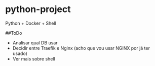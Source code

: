 # python-project
Python + Docker + Shell

##ToDo

- Analisar qual DB usar
- Decidir entre Traefik e Nginx (acho que vou usar NGINX por já ter usado)
- Ver mais sobre shell